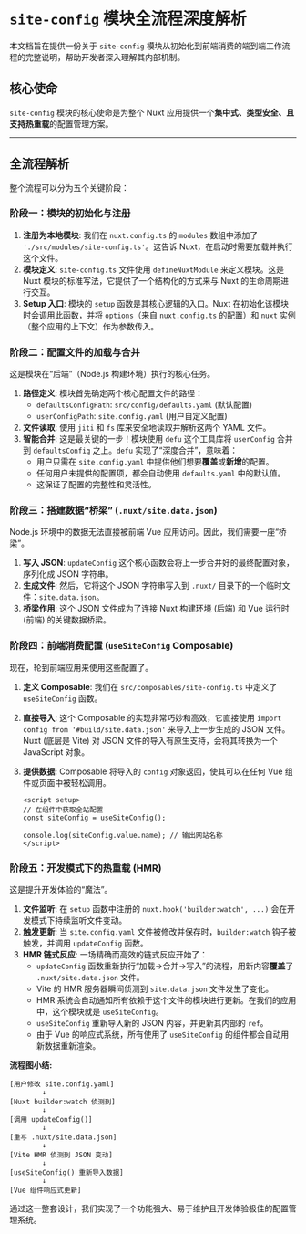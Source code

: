 # `site-config` 模块全流程深度解析

本文档旨在提供一份关于 `site-config` 模块从初始化到前端消费的端到端工作流程的完整说明，帮助开发者深入理解其内部机制。

## 核心使命

`site-config` 模块的核心使命是为整个 Nuxt 应用提供一个**集中式、类型安全、且支持热重载**的配置管理方案。

---

## 全流程解析

整个流程可以分为五个关键阶段：

### 阶段一：模块的初始化与注册

1.  **注册为本地模块**: 我们在 `nuxt.config.ts` 的 `modules` 数组中添加了 `'./src/modules/site-config.ts'`。这告诉 Nuxt，在启动时需要加载并执行这个文件。
2.  **模块定义**: `site-config.ts` 文件使用 `defineNuxtModule` 来定义模块。这是 Nuxt 模块的标准写法，它提供了一个结构化的方式来与 Nuxt 的生命周期进行交互。
3.  **Setup 入口**: 模块的 `setup` 函数是其核心逻辑的入口。Nuxt 在初始化该模块时会调用此函数，并将 `options`（来自 `nuxt.config.ts` 的配置）和 `nuxt` 实例（整个应用的上下文）作为参数传入。

### 阶段二：配置文件的加载与合并

这是模块在“后端”（Node.js 构建环境）执行的核心任务。

1.  **路径定义**: 模块首先确定两个核心配置文件的路径：
    *   `defaultsConfigPath`: `src/config/defaults.yaml` (默认配置)
    *   `userConfigPath`: `site.config.yaml` (用户自定义配置)
2.  **文件读取**: 使用 `jiti` 和 `fs` 库来安全地读取并解析这两个 YAML 文件。
3.  **智能合并**: 这是最关键的一步！模块使用 `defu` 这个工具库将 `userConfig` 合并到 `defaultsConfig` 之上。`defu` 实现了“深度合并”，意味着：
    *   用户只需在 `site.config.yaml` 中提供他们想要**覆盖**或**新增**的配置。
    *   任何用户未提供的配置项，都会自动使用 `defaults.yaml` 中的默认值。
    *   这保证了配置的完整性和灵活性。

### 阶段三：搭建数据“桥梁” (`.nuxt/site.data.json`)

Node.js 环境中的数据无法直接被前端 Vue 应用访问。因此，我们需要一座“桥梁”。

1.  **写入 JSON**: `updateConfig` 这个核心函数会将上一步合并好的最终配置对象，序列化成 JSON 字符串。
2.  **生成文件**: 然后，它将这个 JSON 字符串写入到 `.nuxt/` 目录下的一个临时文件：`site.data.json`。
3.  **桥梁作用**: 这个 JSON 文件成为了连接 Nuxt 构建环境 (后端) 和 Vue 运行时 (前端) 的关键数据桥梁。

### 阶段四：前端消费配置 (`useSiteConfig` Composable)

现在，轮到前端应用来使用这些配置了。

1.  **定义 Composable**: 我们在 `src/composables/site-config.ts` 中定义了 `useSiteConfig` 函数。
2.  **直接导入**: 这个 Composable 的实现非常巧妙和高效，它直接使用 `import config from '#build/site.data.json'` 来导入上一步生成的 JSON 文件。Nuxt (底层是 Vite) 对 JSON 文件的导入有原生支持，会将其转换为一个 JavaScript 对象。
3.  **提供数据**: Composable 将导入的 `config` 对象返回，使其可以在任何 Vue 组件或页面中被轻松调用。

    ```vue
    <script setup>
    // 在组件中获取全站配置
    const siteConfig = useSiteConfig();

    console.log(siteConfig.value.name); // 输出网站名称
    </script>
    ```

### 阶段五：开发模式下的热重载 (HMR)

这是提升开发体验的“魔法”。

1.  **文件监听**: 在 `setup` 函数中注册的 `nuxt.hook('builder:watch', ...)` 会在开发模式下持续监听文件变动。
2.  **触发更新**: 当 `site.config.yaml` 文件被修改并保存时，`builder:watch` 钩子被触发，并调用 `updateConfig` 函数。
3.  **HMR 链式反应**: 一场精确而高效的链式反应开始了：
    *   `updateConfig` 函数重新执行“加载->合并->写入”的流程，用新内容**覆盖**了 `.nuxt/site.data.json` 文件。
    *   Vite 的 HMR 服务器瞬间侦测到 `site.data.json` 文件发生了变化。
    *   HMR 系统会自动通知所有依赖于这个文件的模块进行更新。在我们的应用中，这个模块就是 `useSiteConfig`。
    *   `useSiteConfig` 重新导入新的 JSON 内容，并更新其内部的 `ref`。
    *   由于 Vue 的响应式系统，所有使用了 `useSiteConfig` 的组件都会自动用新数据重新渲染。

**流程图小结:**

```
[用户修改 site.config.yaml]
        ↓
[Nuxt builder:watch 侦测到]
        ↓
[调用 updateConfig()]
        ↓
[重写 .nuxt/site.data.json]
        ↓
[Vite HMR 侦测到 JSON 变动]
        ↓
[useSiteConfig() 重新导入数据]
        ↓
[Vue 组件响应式更新]
```

通过这一整套设计，我们实现了一个功能强大、易于维护且开发体验极佳的配置管理系统。